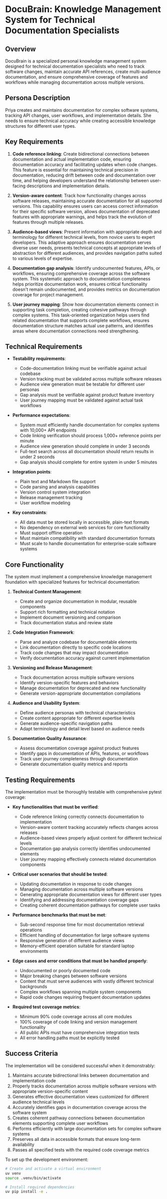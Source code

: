 # DocuBrain: Knowledge Management System for Technical Documentation Specialists

## Overview
DocuBrain is a specialized personal knowledge management system designed for technical documentation specialists who need to track software changes, maintain accurate API references, create multi-audience documentation, and ensure comprehensive coverage of features and workflows while managing documentation across multiple versions.

## Persona Description
Priya creates and maintains documentation for complex software systems, tracking API changes, user workflows, and implementation details. She needs to ensure technical accuracy while creating accessible knowledge structures for different user types.

## Key Requirements
1. **Code reference linking**: Create bidirectional connections between documentation and actual implementation code, ensuring documentation accuracy and facilitating updates when code changes. This feature is essential for maintaining technical precision in documentation, reducing drift between code and documentation over time, and helping developers understand the relationship between user-facing descriptions and implementation details.

2. **Version-aware content**: Track how functionality changes across software releases, maintaining accurate documentation for all supported versions. This capability ensures users can access correct information for their specific software version, allows documentation of deprecated features with appropriate warnings, and helps track the evolution of features through multiple releases.

3. **Audience-based views**: Present information with appropriate depth and terminology for different technical levels, from novice users to expert developers. This adaptive approach ensures documentation serves diverse user needs, presents technical concepts at appropriate levels of abstraction for different audiences, and provides navigation paths suited to various levels of expertise.

4. **Documentation gap analysis**: Identify undocumented features, APIs, or workflows, ensuring comprehensive coverage across the software system. This systematic approach to documentation completeness helps prioritize documentation work, ensures critical functionality doesn't remain undocumented, and provides metrics on documentation coverage for project management.

5. **User journey mapping**: Show how documentation elements connect in supporting task completion, creating cohesive pathways through complex systems. This task-oriented organization helps users find related documentation that supports complete workflows, ensures documentation structure matches actual use patterns, and identifies areas where documentation connections need strengthening.

## Technical Requirements
- **Testability requirements**:
  - Code-documentation linking must be verifiable against actual codebase
  - Version tracking must be validated across multiple software releases
  - Audience view generation must be testable for different user personas
  - Gap analysis must be verifiable against product feature inventory
  - User journey mapping must be validated against actual task workflows

- **Performance expectations**:
  - System must efficiently handle documentation for complex systems with 10,000+ API endpoints
  - Code linking verification should process 1,000+ reference points per minute
  - Audience view generation should complete in under 3 seconds
  - Full-text search across all documentation should return results in under 2 seconds
  - Gap analysis should complete for entire system in under 5 minutes

- **Integration points**:
  - Plain text and Markdown file support
  - Code parsing and analysis capabilities
  - Version control system integration
  - Release management tracking
  - User workflow modeling

- **Key constraints**:
  - All data must be stored locally in accessible, plain-text formats
  - No dependency on external web services for core functionality
  - Must support offline operation
  - Must maintain compatibility with standard documentation formats
  - Must scale to handle documentation for enterprise-scale software systems

## Core Functionality
The system must implement a comprehensive knowledge management foundation with specialized features for technical documentation:

1. **Technical Content Management**:
   - Create and organize documentation in modular, reusable components
   - Support rich formatting and technical notation
   - Implement document versioning and comparison
   - Track documentation status and review state

2. **Code Integration Framework**:
   - Parse and analyze codebase for documentable elements
   - Link documentation directly to specific code locations
   - Track code changes that may impact documentation
   - Verify documentation accuracy against current implementation

3. **Versioning and Release Management**:
   - Track documentation across multiple software versions
   - Identify version-specific features and behaviors
   - Manage documentation for deprecated and new functionality
   - Generate version-appropriate documentation compilations

4. **Audience and Usability System**:
   - Define audience personas with technical characteristics
   - Create content appropriate for different expertise levels
   - Generate audience-specific navigation paths
   - Adapt terminology and detail level based on audience needs

5. **Documentation Quality Assurance**:
   - Assess documentation coverage against product features
   - Identify gaps in documentation of APIs, features, or workflows
   - Track user journey completeness through documentation
   - Generate documentation quality metrics and reports

## Testing Requirements
The implementation must be thoroughly testable with comprehensive pytest coverage:

- **Key functionalities that must be verified**:
  - Code reference linking correctly connects documentation to implementation
  - Version-aware content tracking accurately reflects changes across releases
  - Audience-based views properly adjust content for different technical levels
  - Documentation gap analysis correctly identifies undocumented elements
  - User journey mapping effectively connects related documentation components

- **Critical user scenarios that should be tested**:
  - Updating documentation in response to code changes
  - Managing documentation across multiple software versions
  - Generating appropriate documentation views for different user types
  - Identifying and addressing documentation coverage gaps
  - Creating coherent documentation pathways for complete user tasks

- **Performance benchmarks that must be met**:
  - Sub-second response time for most documentation retrieval operations
  - Efficient handling of documentation for large software systems
  - Responsive generation of different audience views
  - Memory-efficient operation suitable for standard laptop environments

- **Edge cases and error conditions that must be handled properly**:
  - Undocumented or poorly documented code
  - Major breaking changes between software versions
  - Content that must serve audiences with vastly different technical backgrounds
  - Complex workflows spanning multiple system components
  - Rapid code changes requiring frequent documentation updates

- **Required test coverage metrics**:
  - Minimum 90% code coverage across all core modules
  - 100% coverage of code linking and version management functionality
  - All public APIs must have comprehensive integration tests
  - All error handling paths must be explicitly tested

## Success Criteria
The implementation will be considered successful when it demonstrably:

1. Maintains accurate bidirectional links between documentation and implementation code
2. Properly tracks documentation across multiple software versions with appropriate version-specific content
3. Generates effective documentation views customized for different audience technical levels
4. Accurately identifies gaps in documentation coverage across the software system
5. Creates coherent pathway connections between documentation elements supporting complete user workflows
6. Performs efficiently with large documentation sets for complex software systems
7. Preserves all data in accessible formats that ensure long-term availability
8. Passes all specified tests with the required code coverage metrics

To set up the development environment:
```bash
# Create and activate a virtual environment
uv venv
source .venv/bin/activate

# Install required dependencies
uv pip install -e .
```